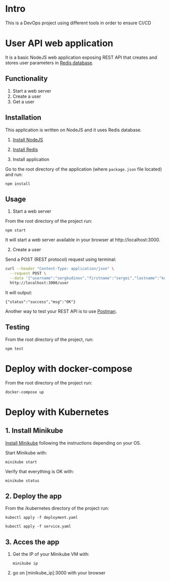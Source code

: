 # Intro

This is a DevOps project using different tools in order to ensure CI/CD

# User API web application

It is a basic NodeJS web application exposing REST API that creates and stores user parameters in [Redis database](https://redis.io/).

## Functionality

1. Start a web server
2. Create a user
2. Get a user

## Installation

This application is written on NodeJS and it uses Redis database.

1. [Install NodeJS](https://nodejs.org/en/download/)

2. [Install Redis](https://redis.io/download)

3. Install application

Go to the root directory of the application (where `package.json` file located) and run:

```
npm install
```

## Usage

1. Start a web server

From the root directory of the project run:

```
npm start
```

It will start a web server available in your browser at http://localhost:3000.

2. Create a user

Send a POST (REST protocol) request using terminal:

```bash
curl --header "Content-Type: application/json" \
  --request POST \
  --data '{"username":"sergkudinov","firstname":"sergei","lastname":"kudinov"}' \
  http://localhost:3000/user
```

It will output:

```
{"status":"success","msg":"OK"}
```

Another way to test your REST API is to use [Postman](https://www.postman.com/).

## Testing

From the root directory of the project, run:

```
npm test
```

# Deploy with docker-compose

From the root directory of the project run:

```
docker-compose up
```

# Deploy with Kubernetes

## 1. Install Minikube

[Install Minikube](https://kubernetes.io/docs/tasks/tools/install-minikube/) following the instructions depending on your OS.

Start Minikube with:
```
minikube start
```

Verify that everything is OK with:
```
minikube status
```

## 2. Deploy the app

From the /kubernetes directory of the project run:

```
kubectl apply -f deployment.yaml
```
```
kubectl apply -f service.yaml
```

## 3. Acces the app

1. Get the IP of your Minikube VM with:
   ```
   minikube ip
   ```
2. go on [minikube_ip]:3000 with your browser
